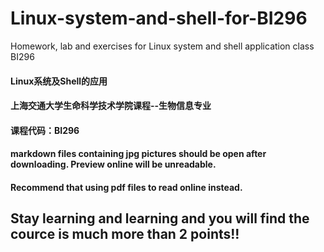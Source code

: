 # Linux-system-and-shell-for-BI296
Homework, lab and exercises for Linux system and shell application class BI296

#### Linux系统及Shell的应用
#### 上海交通大学生命科学技术学院课程--生物信息专业
#### 课程代码：BI296

#### markdown files containing jpg pictures should be open after downloading. Preview online will be unreadable.
#### Recommend that using pdf files to read online instead. 

## Stay learning and learning and you will find the cource is much more than 2 points!!
